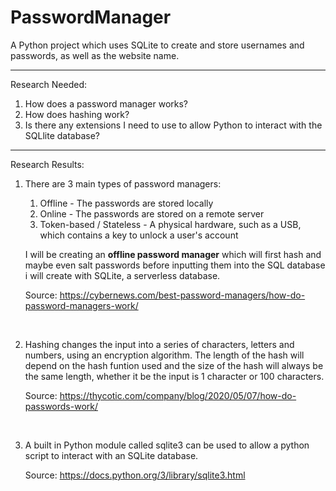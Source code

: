 # PasswordManager
<p>A Python project which uses SQLite to create and store usernames and passwords, as well as the website name.</p>

---
Research Needed:
1. How does a password manager works?
2. How does hashing work?
3. Is there any extensions I need to use to allow Python to interact with the SQLlite database?
---
Research Results:
1. There are 3 main types of password managers:
    1. Offline - The passwords are stored locally
    2. Online - The passwords are stored on a remote server
    3. Token-based / Stateless - A physical hardware, such as a USB, which contains a key to unlock a user's account
    
    <p>I will be creating an <b>offline password manager</b> which will first hash and maybe even salt passwords before inputting them into the SQL database i will create with SQLite, a serverless database.</p>
    <p>Source: <a href="https://cybernews.com/best-password-managers/how-do-password-managers-work/">https://cybernews.com/best-password-managers/how-do-password-managers-work/</a></p><br>

2. Hashing changes the input into a series of characters, letters and numbers, using an encryption algorithm. The length of the hash will depend on the hash funtion used and the size of the hash will always be the same length, whether it be the input is 1 character or 100 characters.<br>
    <p>Source: <a href="https://thycotic.com/company/blog/2020/05/07/how-do-passwords-work/">https://thycotic.com/company/blog/2020/05/07/how-do-passwords-work/</a></p><br>

3. A built in Python module called sqlite3 can be used to allow a python script to interact with an SQLite database.<br>
    <p>Source: <a href="https://docs.python.org/3/library/sqlite3.html">https://docs.python.org/3/library/sqlite3.html</a></p><br>
